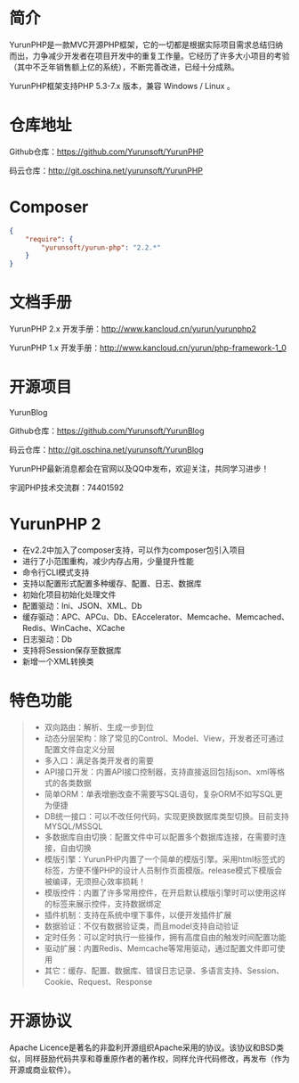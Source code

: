 # 简介
YurunPHP是一款MVC开源PHP框架，它的一切都是根据实际项目需求总结归纳而出，力争减少开发者在项目开发中的重复工作量。它经历了许多大小项目的考验（其中不乏年销售额上亿的系统），不断完善改进，已经十分成熟。

YurunPHP框架支持PHP 5.3-7.x 版本，兼容 Windows / Linux 。

# 仓库地址

Github仓库：https://github.com/Yurunsoft/YurunPHP

码云仓库：http://git.oschina.net/yurunsoft/YurunPHP

# Composer

```json
{
    "require": {
        "yurunsoft/yurun-php": "2.2.*"
    }
}
```

# 文档手册

YurunPHP 2.x 开发手册：http://www.kancloud.cn/yurun/yurunphp2

YurunPHP 1.x 开发手册：http://www.kancloud.cn/yurun/php-framework-1_0

# 开源项目

YurunBlog

Github仓库：https://github.com/Yurunsoft/YurunBlog

码云仓库：http://git.oschina.net/yurunsoft/YurunBlog

YurunPHP最新消息都会在官网以及QQ中发布，欢迎关注，共同学习进步！

宇润PHP技术交流群：74401592

# YurunPHP 2

* 在v2.2中加入了composer支持，可以作为composer包引入项目
* 进行了小范围重构，减少内存占用，少量提升性能
* 命令行CLI模式支持
* 支持以配置形式配置多种缓存、配置、日志、数据库
* 初始化项目初始化处理文件
* 配置驱动：Ini、JSON、XML、Db
* 缓存驱动：APC、APCu、Db、EAccelerator、Memcache、Memcached、Redis、WinCache、XCache
* 日志驱动：Db
* 支持将Session保存至数据库
* 新增一个XML转换类

# 特色功能

> * 双向路由：解析、生成一步到位
> * 动态分层架构：除了常见的Control、Model、View，开发者还可通过配置文件自定义分层
> * 多入口：满足各类开发者的需要
> * API接口开发：内置API接口控制器，支持直接返回包括json、xml等格式的各类数据
> * 简单ORM：单表增删改查不需要写SQL语句，复杂ORM不如写SQL更为便捷
> * DB统一接口：可以不改任何代码，实现更换数据库类型切换。目前支持MYSQL/MSSQL
> * 多数据库自由切换：配置文件中可以配置多个数据库连接，在需要时连接，自由切换
> * 模版引擎：YurunPHP内置了一个简单的模版引擎。采用html标签式的标签，方便不懂PHP的设计人员制作页面模版。release模式下模版会被编译，无须担心效率损耗！
> * 模版控件：内置了许多常用控件，在开启默认模版引擎时可以使用<textbox runat="server" text="yurunphp"/>这样的标签来展示控件，支持数据绑定
> * 插件机制：支持在系统中埋下事件，以便开发插件扩展
> * 数据验证：不仅有数据验证类，而且model支持自动验证
> * 定时任务：可以定时执行一些操作，拥有高度自由的触发时间配置功能
> * 驱动扩展：内置Redis、Memcache等常用驱动，通过配置文件即可使用
> * 其它：缓存、配置、数据库、错误日志记录、多语言支持、Session、Cookie、Request、Response

# 开源协议
Apache Licence是著名的非盈利开源组织Apache采用的协议。该协议和BSD类似，同样鼓励代码共享和尊重原作者的著作权，同样允许代码修改，再发布（作为开源或商业软件）。